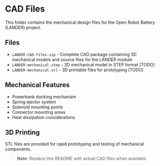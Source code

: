 # CAD Files

This folder contains the mechanical design files for the Open Robot Battery (LANDER) project.

## Files

- `LANDER-CAD-files.zip` - Complete CAD package containing 3D mechanical models and source files for the LANDER module
- `LANDER-mechanical.step` - 3D mechanical model in STEP format [TODO]
- `LANDER-mechanical.stl` - 3D printable files for prototyping [TODO]

## Mechanical Features

- Powerbank docking mechanism
- Spring ejector system
- Solenoid mounting points
- Connector mounting areas
- Heat dissipation considerations

## 3D Printing

STL files are provided for rapid prototyping and testing of mechanical components.

> **Note**: Replace this README with actual CAD files when available.
